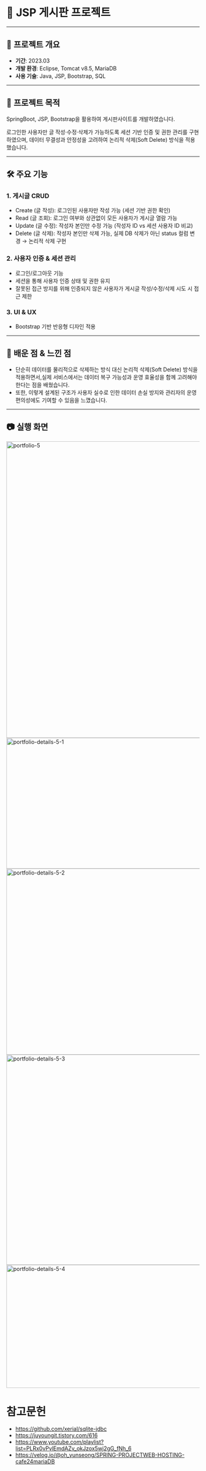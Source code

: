#  📝 JSP 게시판 프로젝트
---
## 📌 프로젝트 개요
- **기간**: 2023.03
- **개발 환경**: Eclipse, Tomcat v8.5, MariaDB
- **사용 기술**: Java, JSP, Bootstrap, SQL

---
## 🎯 프로젝트 목적
SpringBoot, JSP, Bootstrap을 활용하여 게시판사이트를 개발하였습니다.

로그인한 사용자만 글 작성·수정·삭제가 가능하도록 세션 기반 인증 및 권한 관리를 구현하였으며, 데이터 무결성과 안정성을 고려하여 논리적 삭제(Soft Delete) 방식을 적용했습니다.

---
## 🛠 주요 기능
### 1. 게시글 CRUD
- Create (글 작성): 로그인된 사용자만 작성 가능 (세션 기반 권한 확인)
- Read (글 조회): 로그인 여부와 상관없이 모든 사용자가 게시글 열람 가능
- Update (글 수정): 작성자 본인만 수정 가능 (작성자 ID vs 세션 사용자 ID 비교)
- Delete (글 삭제): 작성자 본인만 삭제 가능, 실제 DB 삭제가 아닌 status 컬럼 변경 → 논리적 삭제 구현

### 2. 사용자 인증 & 세션 관리
- 로그인/로그아웃 기능
- 세션을 통해 사용자 인증 상태 및 권한 유지
- 잘못된 접근 방지를 위해 인증되지 않은 사용자가 게시글 작성/수정/삭제 시도 시 접근 제한

### 3. UI & UX
- Bootstrap 기반 반응형 디자인 적용

---
## 📖 배운 점 & 느낀 점
- 단순히 데이터를 물리적으로 삭제하는 방식 대신 논리적 삭제(Soft Delete) 방식을 적용하면서,실제 서비스에서는 데이터 복구 가능성과 운영 효율성을 함께 고려해야 한다는 점을 배웠습니다.
- 또한, 이렇게 설계된 구조가 사용자 실수로 인한 데이터 손실 방지와 관리자의 운영 편의성에도 기여할 수 있음을 느꼈습니다.

---
## 📷 실행 화면
<img width="994" height="773" alt="portfolio-5" src="https://github.com/user-attachments/assets/49061d30-0f07-4a4c-94ce-116558d80567" />
<img width="995" height="341" alt="portfolio-details-5-1" src="https://github.com/user-attachments/assets/c812da84-36e3-4b33-bf54-070dbfdab238" />
<img width="1001" height="485" alt="portfolio-details-5-2" src="https://github.com/user-attachments/assets/5bbbde3a-f1f4-4d99-a475-a21a17b08513" />
<img width="994" height="548" alt="portfolio-details-5-3" src="https://github.com/user-attachments/assets/126c7ca8-e5d0-478e-b884-4f3ab2bff2f3" />
<img width="992" height="321" alt="portfolio-details-5-4" src="https://github.com/user-attachments/assets/83f4d1f2-54c6-4a4b-892d-d9bd44104536" />

# 참고문헌
* https://github.com/xerial/sqlite-jdbc
* https://juyoungit.tistory.com/616
* https://www.youtube.com/playlist?list=PLRx0vPvlEmdAZv_okJzox5wj2gG_fNh_6
* https://velog.io/@oh_yunseong/SPRING-PROJECTWEB-HOSTING-cafe24mariaDB
